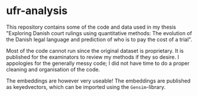 # ufr-analysis
This repository contains some of the code and data used in my thesis "Exploring Danish court rulings using quantitative methods: The evolution of the Danish legal language and prediction of who is to pay the cost of a trial".

Most of the code cannot run since the original dataset is proprietary. It is published for the examinators to review my methods if they so desire. I appologies for the generally messy code; I did not have time to do a proper cleaning and organisation of the code.

The embeddings are however very useable! The embeddings are published as keyedvectors, which can be imported using the `Gensim`-library.


